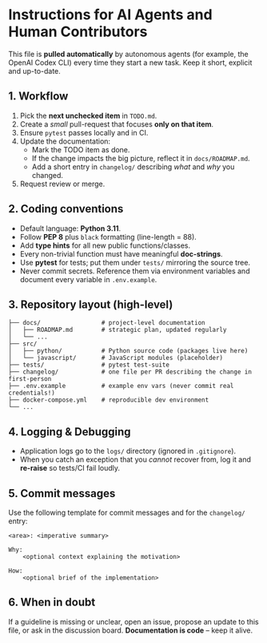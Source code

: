 # Instructions for AI Agents and Human Contributors

This file is **pulled automatically** by autonomous agents (for example, the OpenAI Codex CLI) every time they start a new task.  Keep it short, explicit and up-to-date.

## 1. Workflow

1. Pick the **next unchecked item** in `TODO.md`.
2. Create a *small* pull-request that focuses **only on that item**.
3. Ensure `pytest` passes locally and in CI.
4. Update the documentation:
   * Mark the TODO item as done.
   * If the change impacts the big picture, reflect it in `docs/ROADMAP.md`.
   * Add a short entry in `changelog/` describing *what* and *why* you changed.
5. Request review or merge.

## 2. Coding conventions

* Default language: **Python 3.11**.
* Follow **PEP 8** plus `black` formatting (line-length = 88).
* Add **type hints** for all new public functions/classes.
* Every non-trivial function must have meaningful **doc-strings**.
* Use **pytest** for tests; put them under `tests/` mirroring the source tree.
* Never commit secrets.  Reference them via environment variables and document every variable in `.env.example`.

## 3. Repository layout (high-level)

```
├── docs/                 # project-level documentation
│   ├── ROADMAP.md        # strategic plan, updated regularly
│   └── ...
├── src/
│   ├── python/           # Python source code (packages live here)
│   └── javascript/       # JavaScript modules (placeholder)
├── tests/                # pytest test-suite
├── changelog/            # one file per PR describing the change in first-person
├── .env.example          # example env vars (never commit real credentials!)
├── docker-compose.yml    # reproducible dev environment
└── ...
```

## 4. Logging & Debugging

* Application logs go to the `logs/` directory (ignored in `.gitignore`).
* When you catch an exception that you *cannot* recover from, log it and **re-raise** so tests/CI fail loudly.

## 5. Commit messages

Use the following template for commit messages and for the `changelog/` entry:

```
<area>: <imperative summary>

Why:
    <optional context explaining the motivation>

How:
    <optional brief of the implementation>
```

## 6. When in doubt

If a guideline is missing or unclear, open an issue, propose an update to this file, or ask in the discussion board.  **Documentation is code** – keep it alive.
